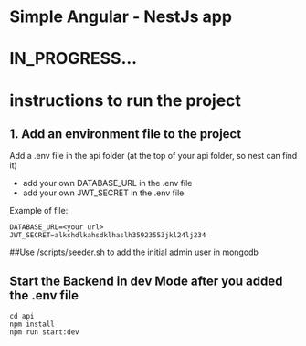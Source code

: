 # Simple Angular - NestJs app
# IN_PROGRESS...
# instructions to run the project 
## 1. Add an environment file to the project
Add a .env file in the api folder (at the top of your api folder, so nest can find it)  
 - add your own DATABASE_URL in the .env file
 - add your own JWT_SECRET in the .env file

Example of file: 

    DATABASE_URL=<your url>  
    JWT_SECRET=alkshdlkahsdklhaslh35923553jkl24lj234
    
##Use /scripts/seeder.sh to add the initial admin user in mongodb

## Start the Backend in dev Mode after you added the .env file
`cd api`  
`npm install`  
`npm run start:dev`  
  
